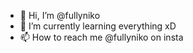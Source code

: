 - 👋 Hi, I’m @fullyniko
- 🌱 I’m currently learning everything xD
- 📫 How to reach me @fullyniko on insta


<!---
fullyniko/fullyniko is a ✨ special ✨ repository because its `README.md` (this file) appears on your GitHub profile.
You can click the Preview link to take a look at your changes.
--->
